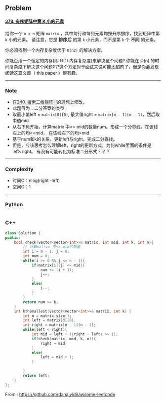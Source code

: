 ## Problem

#### [378. 有序矩阵中第 K 小的元素](https://leetcode-cn.com/problems/kth-smallest-element-in-a-sorted-matrix/)

给你一个 `n x n` 矩阵 `matrix` ，其中每行和每列元素均按升序排序，找到矩阵中第 `k` 小的元素。
 请注意，它是 **排序后** 的第 `k` 小元素，而不是第 `k` 个 **不同** 的元素。

你必须找到一个内存复杂度优于 `O(n2)` 的解决方案。

你能否用一个恒定的内存(即 O(1) 内存复杂度)来解决这个问题?
你能在 O(n) 的时间复杂度下解决这个问题吗?这个方法对于面试来说可能太超前了，但是你会发现阅读这篇文章（ this paper ）很有趣。

------

### Note

- 在[240. 搜索二维矩阵 II](https://leetcode-cn.com/problems/search-a-2d-matrix-ii/)的思想上修改。
- 此题目为：二分答案的类型
- 取最小值left = `matrix[0][0]`, 最大值right = `matrix[n - 1][n - 1]`，然后取中值mid
- 从右下角开始，计算matrix 中<= mid的数量num。形成一个分界线，在该线左上的均<=mid， 在该线右下的均>mid
- 基于num和k的关系，更新left与right，完成二分查找。
- 但是，应该思考怎么理解left，right的更新方式，为何while里面的条件是left<right。 有没有可能转化为标准二分形式？？？

------

### Complexity

- 时间O：nlog(right -left)
- 空间O：1

------

### Python

```python

```

### C++

```C++
class Solution {
public:
    bool check(vector<vector<int>>& matrix, int mid, int k, int n){
        // 计算matrix 中<= mid的数量
        int i = n - 1, j = 0;
        int num = 0;
        while(i >= 0 && j <= n - 1){
            if(matrix[i][j] <= mid){
                num += (i + 1);
                j++;
            }
            else{
                i--;
            }
        }
        return num >= k;
    }
    int kthSmallest(vector<vector<int>>& matrix, int k) {
        int n = matrix.size();
        int left = matrix[0][0];
        int right = matrix[n - 1][n - 1];
        while(left < right){
            int mid = left + ((right - left) >> 1);
            if(check(matrix, mid, k, n)){
                right = mid;
            }
            else{
                left = mid + 1;
            }
        
        }
        return left;
    }
};
```



From : https://github.com/dahaiyidi/awsome-leetcode
